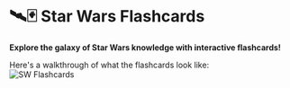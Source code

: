 # 🛰️🃏 Star Wars Flashcards
**Explore the galaxy of Star Wars knowledge with interactive flashcards!**

Here's a walkthrough of what the flashcards look like:  
![SW Flashcards](https://media.giphy.com/media/v1.Y2lkPTc5MGI3NjExanp5eXkza281dWdxMDY1cG0wemhicTk0amNsOHQ3YzN6cW5uNHZuYSZlcD12MV9pbnRlcm5hbF9naWZfYnlfaWQmY3Q9Zw/Q7affnyrWa1kDAUuPp/giphy.gif)

